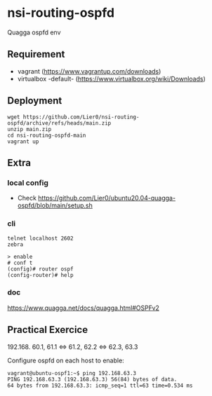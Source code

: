 # nsi-routing-ospfd
Quagga ospfd env

## Requirement
* vagrant (https://www.vagrantup.com/downloads)
* virtualbox -default- (https://www.virtualbox.org/wiki/Downloads)

## Deployment
```
wget https://github.com/Lier0/nsi-routing-ospfd/archive/refs/heads/main.zip
unzip main.zip
cd nsi-routing-ospfd-main
vagrant up
```

## Extra
### local config
* Check https://github.com/Lier0/ubuntu20.04-quagga-ospfd/blob/main/setup.sh

### cli
```
telnet localhost 2602
zebra

> enable
# conf t
(config)# router ospf
(config-router)# help
```

### doc
https://www.quagga.net/docs/quagga.html#OSPFv2

## Practical Exercice
192.168.
60.1, 61.1 <=> 61.2, 62.2 <=> 62.3, 63.3

Configure ospfd on each host to enable:
```
vagrant@ubuntu-ospf1:~$ ping 192.168.63.3
PING 192.168.63.3 (192.168.63.3) 56(84) bytes of data.
64 bytes from 192.168.63.3: icmp_seq=1 ttl=63 time=0.534 ms
```
